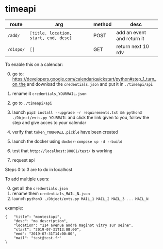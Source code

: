 # timeapi

route | arg | method | desc |
-|-|-|-|
`/add/` | `[title, location, start, end, desc]` | POST | add an event and return it
`/dispo/` | `[]` | GET | return next 10 rdv

To enable this on a calendar:

0. go to: https://developers.google.com/calendar/quickstart/python#step_1_turn_on_the and download the `credentials.json` and put it in `./timeapi/api`
1. rename it `credentials_YOURMAIL.json`
2. go to `./timeapi/api`
3. launch `pip3 install --upgrade -r requirements.txt && python3 ./Object/evts.py YOURMAIL` and click the link given to you, follow the step and give acces to your calendar

4. verify that `token_YOURMAIL.pickle` have been created
5. launch the docker using `docker-compose up -d --build`
6. test that `http://localhost:80801/test/` is working
7. request api

Steps 0 to 3 are to do in localhost

To add multiple users:

0. get all the `credentials.json`
1. rename them `credentials_MAIL_N.json`
3. launch `python3 ./Object/evts.py MAIL_1 MAIL_2 MAIL_3 ... MAIL_N`

example:
```
{	"title": "montestapi",
	"desc": "ma description",
	"location": "114 avenue andré maginot vitry sur seine",
	"start": "2019-07-31T13:00:00",
	"end": "2019-07-31T14:00:00",
	"mail": "test@test.fr"
}
```
